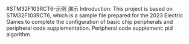  #STM32F103RCT6-示例
演示
 Introduction: This project is based on STM32F103RCT6, which is a sample file prepared for the 2023 Electric Games to complete the configuration of basic chip peripherals and peripheral code supplementation.
 Peripheral code supplement: pid algorithm
